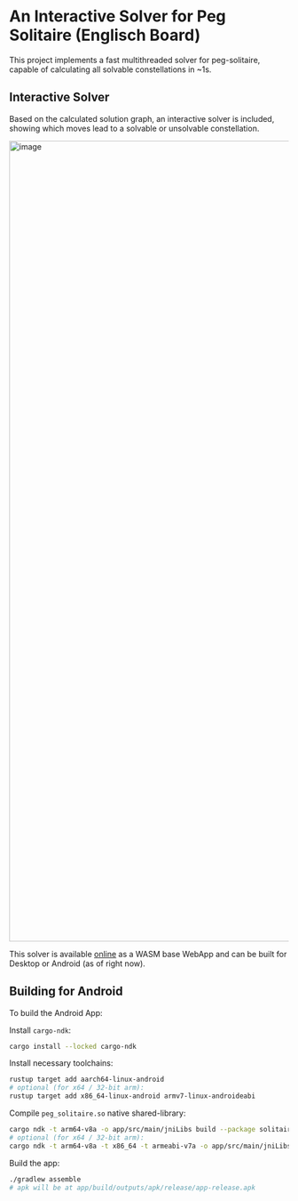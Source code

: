 # An Interactive Solver for Peg Solitaire (Englisch Board)


This project implements a fast multithreaded solver for peg-solitaire,
capable of calculating all solvable constellations in ~1s.



## Interactive Solver

Based on the calculated solution graph, an interactive solver is included, showing which moves
lead to a solvable or unsolvable constellation.

<img width="2560" height="1440" alt="image" src="https://github.com/user-attachments/assets/ac79f5d4-64fc-49a2-801b-09da90b932a9" />


This solver is available [online](https://peg-solitaire.feschber.de) as a WASM base WebApp
and can be built for Desktop or Android (as of right now).


## Building for Android
To build the Android App:

Install `cargo-ndk`:
```sh
cargo install --locked cargo-ndk
```

Install necessary toolchains:
```sh
rustup target add aarch64-linux-android
# optional (for x64 / 32-bit arm):
rustup target add x86_64-linux-android armv7-linux-androideabi
```

Compile `peg_solitaire.so` native shared-library:
```sh
cargo ndk -t arm64-v8a -o app/src/main/jniLibs build --package solitaire-game --release
# optional (for x64 / 32-bit arm):
cargo ndk -t arm64-v8a -t x86_64 -t armeabi-v7a -o app/src/main/jniLibs build --package solitaire-game --release
```

Build the app:
```sh
./gradlew assemble
# apk will be at app/build/outputs/apk/release/app-release.apk
```

